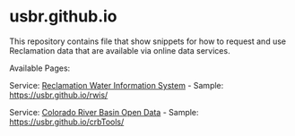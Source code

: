 # usbr.github.io

This repository contains file that show snippets for how to request and use Reclamation data that are available via online data services.

Available Pages:

Service: [Reclamation Water Information System](https://water.usbr.gov/) - Sample: https://usbr.github.io/rwis/

Service: [Colorado River Basin Open Data](https://www.usbr.gov/lc/region/g4000/riverops/webreports/index.html) - Sample: https://usbr.github.io/crbTools/
